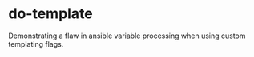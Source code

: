# do-template

Demonstrating a flaw in ansible variable processing when using custom templating flags.
